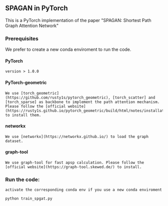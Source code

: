 ## SPAGAN in PyTorch

This is a PyTorch implementation of the paper "SPAGAN: Shortest Path Graph Attention Network"

### Prerequisites

We prefer to create a new conda enviroment to run the code.

#### PyTorch

    version > 1.0.0

#### PyTorch-geometric

    We use [torch_geometric](https://github.com/rusty1s/pytorch_geometric), [torch_scatter] and [torch_sparse] as backbone to implement the path attention mechanism. Please follow the [official website](https://rusty1s.github.io/pytorch_geometric/build/html/notes/installation.html) to install them.

#### networkx 

    We use [networkx](https://networkx.github.io/) to load the graph dataset.

#### graph-tool

    We use graph-tool for fast apsp calculation. Please follow the [official website](https://graph-tool.skewed.de/) to install.

### Run the code:

    activate the corresponding conda env if you use a new conda enviroment

    python train_spgat.py